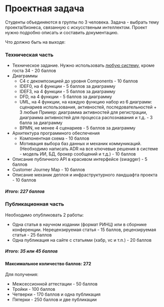# Проектная задача

Студенты объединяются в группы по 3 человека. Задача - выбрать тему проекта/бизнеса, связанную с искусственым интеллектом. Проект нужно подробно описать и составить документацию. 

Что должно быть на выходе:

### Техническая часть
- Техническое задание. Нужно использовать [любую систему](https://habr.com/ru/articles/328822/), кроме госта 34 - 20 баллов
- Диаграммы
    - C4 с декомпозицией до уровня Components - 10 баллов
    - IDEF0, на 4 функции - 5 баллов за диаграмму
    - IDEF3, на 4 функции - 5 баллов за диаграмму
    - DFD, на 4 функции - 5 баллов за диаграмму
    - UML, на 4 функции, на каждую функцию набор из 6 диаграмм: сценариев использования, активностей, последовательностей + 3 любые Пример: диаграмма активностей для регистрации, диаграмма активностей для процесса распознавания и т.д. - 3 балла за диаграмму
    - BPMN, не менее 4 сценариев - 5 баллов за диаграмму
- Архитектура программного обеспечения
    - Компонентная схема - 10 баллов
    - Мотивация выбора баз данных и механик коммуникаций. (Необходимо написать ADR на все ключевые решения в системе - модель ИИ, БД, брокер сообщений и т.д.) - 10 баллов
- Описание публичного API в красивом интерфейсе (swagger) - 5 баллов
- Customer Journey Map - 10 баллов 
- Описание механик деплоя и инфраструктурного ландшафта проекта - 10 баллов

##### Итого: 227 баллов

### Публикационная часть

Необходимо опубликовать 2 работы:
- Одна статья в научном издании (формат РИНЦ) или в сборнике конференции. Нерецензируемая статья - 15 баллов, рецензируемая статья - 25 баллов
- Одна публикация на сайте с статьями (хабр, vc и т.п.) - 20 баллов

##### Итого: 35 или 45 баллов

#### Максимальное количество баллов: **272**

Для получения:
- Межсессионной аттестации - 50 баллов
- Тройки - 100 баллов 
- Четверки - 170 баллов и одна публикация
- Пятерки - 250 баллов и две публикации